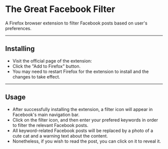 # The Great Facebook Filter

A Firefox browser extension to filter Facebook posts based on user's preferences.

---

## Installing

- Visit the official page of the extension:
- Click the "Add to Firefox" button.
- You may need to restart Firefox for the extension to install and the changes to take effect.

---

## Usage

- After successfully installing the extension, a filter icon will appear in Facebook's main navigation bar.
- Click on the filter icon, and then enter your prefered keywords in order to filter the relevant Facebook posts.
- All keyword-related Facebook posts will be replaced by a photo of a cute cat and a warning text about the content.
- Nonetheless, if you wish to read the post, you can click on it to reveal it.
